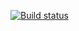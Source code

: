 [![Build status](https://ci.appveyor.com/api/projects/status/vebokbayfq553l0q?svg=true)](https://ci.appveyor.com/project/IMayskiy/atqa04selenide)
